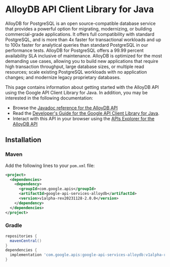 # AlloyDB API Client Library for Java

AlloyDB for PostgreSQL is an open source-compatible database service that provides a powerful option for migrating, modernizing, or building commercial-grade applications. It offers full compatibility with standard PostgreSQL, and is more than 4x faster for transactional workloads and up to 100x faster for analytical queries than standard PostgreSQL in our performance tests. AlloyDB for PostgreSQL offers a 99.99 percent availability SLA inclusive of maintenance. AlloyDB is optimized for the most demanding use cases, allowing you to build new applications that require high transaction throughput, large database sizes, or multiple read resources; scale existing PostgreSQL workloads with no application changes; and modernize legacy proprietary databases. 

This page contains information about getting started with the AlloyDB API
using the Google API Client Library for Java. In addition, you may be interested
in the following documentation:

* Browse the [Javadoc reference for the AlloyDB API][javadoc]
* Read the [Developer's Guide for the Google API Client Library for Java][google-api-client].
* Interact with this API in your browser using the [APIs Explorer for the AlloyDB API][api-explorer]

## Installation

### Maven

Add the following lines to your `pom.xml` file:

```xml
<project>
  <dependencies>
    <dependency>
      <groupId>com.google.apis</groupId>
      <artifactId>google-api-services-alloydb</artifactId>
      <version>v1alpha-rev20231128-2.0.0</version>
    </dependency>
  </dependencies>
</project>
```

### Gradle

```gradle
repositories {
  mavenCentral()
}
dependencies {
  implementation 'com.google.apis:google-api-services-alloydb:v1alpha-rev20231128-2.0.0'
}
```

[javadoc]: https://googleapis.dev/java/google-api-services-alloydb/latest/index.html
[google-api-client]: https://github.com/googleapis/google-api-java-client/
[api-explorer]: https://developers.google.com/apis-explorer/#p/alloydb/v1/

